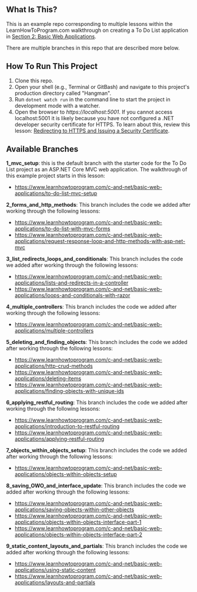 ## What Is This?

This is an example repo corresponding to multiple lessons within the LearnHowToProgram.com walkthrough on creating a To Do List application in [Section 2: Basic Web Applications](https://www.learnhowtoprogram.com/c-and-net/basic-web-applications).

There are multiple branches in this repo that are described more below.

## How To Run This Project

1. Clone this repo.
2. Open your shell (e.g., Terminal or GitBash) and navigate to this project's production directory called "Hangman". 
3. Run `dotnet watch run` in the command line to start the project in development mode with a watcher.
4. Open the browser to _https://localhost:5001_. If you cannot access localhost:5001 it is likely because you have not configured a .NET developer security certificate for HTTPS. To learn about this, review this lesson: [Redirecting to HTTPS and Issuing a Security Certificate](https://www.learnhowtoprogram.com/c-and-net/basic-web-applications/redirecting-to-https-and-issuing-a-security-certificate).

## Available Branches

**1_mvc_setup**: this is the default branch with the starter code for the To Do List project as an ASP.NET Core MVC web application. The walkthrough of this example project starts in this lesson:

- https://www.learnhowtoprogram.com/c-and-net/basic-web-applications/to-do-list-mvc-setup

**2_forms_and_http_methods**: This branch includes the code we added after working through the following lessons:

- https://www.learnhowtoprogram.com/c-and-net/basic-web-applications/to-do-list-with-mvc-forms
- https://www.learnhowtoprogram.com/c-and-net/basic-web-applications/request-response-loop-and-http-methods-with-asp-net-mvc

**3_list_redirects_loops_and_conditionals**: This branch includes the code we added after working through the following lessons:

- https://www.learnhowtoprogram.com/c-and-net/basic-web-applications/lists-and-redirects-in-a-controller
- https://www.learnhowtoprogram.com/c-and-net/basic-web-applications/loops-and-conditionals-with-razor

**4_multiple_controllers**: This branch includes the code we added after working through the following lessons:

- https://www.learnhowtoprogram.com/c-and-net/basic-web-applications/multiple-controllers

**5_deleting_and_finding_objects**: This branch includes the code we added after working through the following lessons:

- https://www.learnhowtoprogram.com/c-and-net/basic-web-applications/http-crud-methods
- https://www.learnhowtoprogram.com/c-and-net/basic-web-applications/deleting-items
- https://www.learnhowtoprogram.com/c-and-net/basic-web-applications/finding-objects-with-unique-ids

**6_applying_restful_routing**: This branch includes the code we added after working through the following lessons:

- https://www.learnhowtoprogram.com/c-and-net/basic-web-applications/introduction-to-restful-routing
- https://www.learnhowtoprogram.com/c-and-net/basic-web-applications/applying-restful-routing

**7_objects_within_objects_setup**: This branch includes the code we added after working through the following lessons:

- https://www.learnhowtoprogram.com/c-and-net/basic-web-applications/objects-within-objects-setup

**8_saving_OWO_and_interface_update**: This branch includes the code we added after working through the following lessons:

- https://www.learnhowtoprogram.com/c-and-net/basic-web-applications/saving-objects-within-other-objects
- https://www.learnhowtoprogram.com/c-and-net/basic-web-applications/objects-within-objects-interface-part-1
- https://www.learnhowtoprogram.com/c-and-net/basic-web-applications/objects-within-objects-interface-part-2

**9_static_content_layouts_and_partials**: This branch includes the code we added after working through the following lessons:

- https://www.learnhowtoprogram.com/c-and-net/basic-web-applications/using-static-content
- https://www.learnhowtoprogram.com/c-and-net/basic-web-applications/layouts-and-partials

